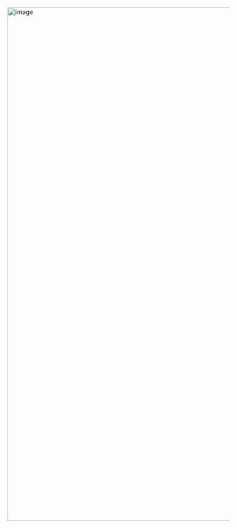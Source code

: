 <img width="2032" height="1161" alt="image" src="https://github.com/user-attachments/assets/916e1814-b5ef-4842-a67d-20607fe65f14" />
